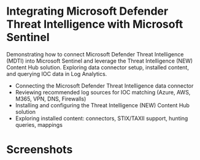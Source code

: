 # Integrating Microsoft Defender Threat Intelligence with Microsoft Sentinel

Demonstrating how to connect Microsoft Defender Threat Intelligence (MDTI) into Microsoft Sentinel and leverage the Threat Intelligence 
(NEW) Content Hub solution. Exploring data connector setup, installed content, and querying IOC data in Log Analytics.

- Connecting the Microsoft Defender Threat Intelligence data connector
- Reviewing recommended log sources for IOC matching (Azure, AWS, M365, VPN, DNS, Firewalls)
- Installing and configuring the Threat Intelligence (NEW) Content Hub solution
- Exploring installed content: connectors, STIX/TAXII support, hunting queries, mappings

# Screenshots

